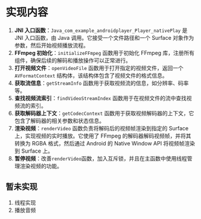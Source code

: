 # 实现内容

1. **JNI 入口函数**：`Java_com_example_androidplayer_Player_nativePlay` 是 JNI 入口函数，由 Java 调用。它接受一个文件路径和一个 Surface 对象作为参数，然后开始视频播放流程。
2. **FFmpeg 初始化**：`initializeFFmpeg` 函数用于初始化 FFmpeg 库，注册所有组件，确保后续的解码和播放操作可以正常进行。
3. **打开视频文件**：`openVideoFile` 函数用于打开指定的视频文件，返回一个 `AVFormatContext` 结构体，该结构体包含了视频文件的格式信息。
4. **获取流信息**：`getStreamInfo` 函数用于获取视频流的信息，如分辨率、码率等。
5. **查找视频流索引**：`findVideoStreamIndex` 函数用于在视频文件的流中查找视频流的索引。
6. **获取解码器上下文**：`getCodecContext` 函数用于获取视频解码器的上下文，它包含了解码器的相关参数和状态信息。
7. **渲染视频**：`renderVideo` 函数负责将解码后的视频帧渲染到指定的 Surface 上，实现视频的实时播放。它使用了 FFmpeg 的解码器解码视频帧，并将其转换为 RGBA 格式，然后通过 Android 的 Native Window API 将视频帧渲染到 Surface 上。
8. **暂停视频**：改善`renderVideo`函数，加入互斥锁，并且在主函数中使用线程管理渲染视频的功能。



## 暂未实现

1. 线程实现
2. 播放音频